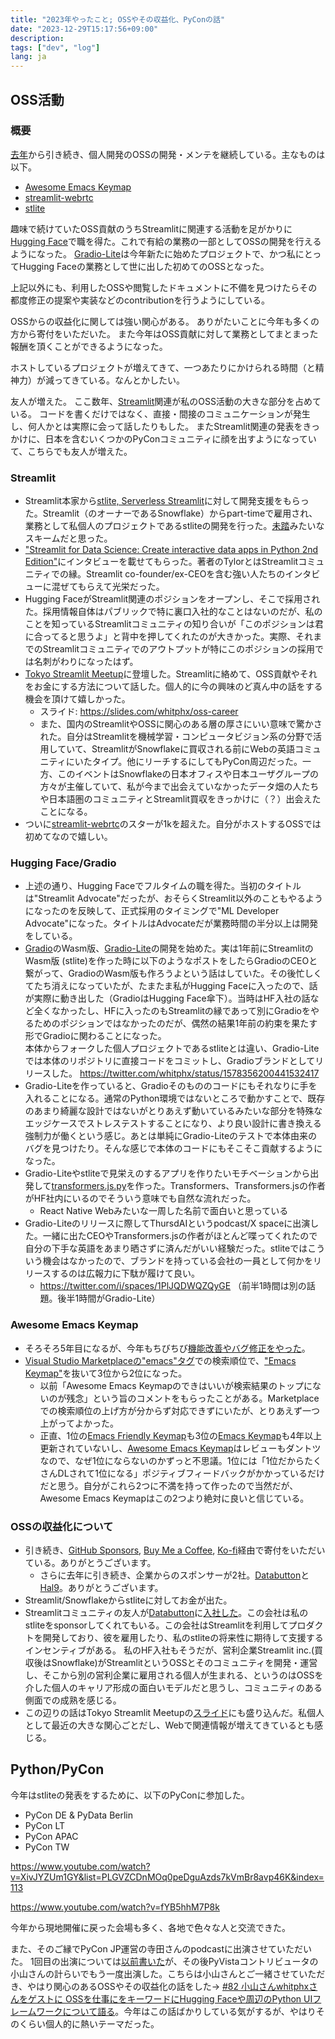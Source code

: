 ```yaml
---
title: "2023年やったこと; OSSやその収益化、PyConの話"
date: "2023-12-29T15:17:56+09:00"
description:
tags: ["dev", "log"]
lang: ja
---
```


## OSS活動

### 概要
[去年](../20221222-personal-review-2022/)から引き続き、個人開発のOSSの開発・メンテを継続している。主なものは以下。
* [Awesome Emacs Keymap](https://marketplace.visualstudio.com/items?itemName=tuttieee.emacs-mcx)
* [streamlit-webrtc](https://github.com/whitphx/streamlit-webrtc)
* [stlite](https://github.com/whitphx/stlite)

趣味で続けていたOSS貢献のうちStreamlitに関連する活動を足がかりに[Hugging Face](https://huggingface.co/)で職を得た。これで有給の業務の一部としてOSSの開発を行えるようになった。
[Gradio-Lite](https://huggingface.co/blog/gradio-lite)は今年新たに始めたプロジェクトで、かつ私にとってHugging Faceの業務として世に出した初めてのOSSとなった。

上記以外にも、利用したOSSや閲覧したドキュメントに不備を見つけたらその都度修正の提案や実装などのcontributionを行うようにしている。

OSSからの収益化に関しては強い関心がある。
ありがたいことに今年も多くの方から寄付をいただいた。
また今年はOSS貢献に対して業務としてまとまった報酬を頂くことができるようになった。

ホストしているプロジェクトが増えてきて、一つあたりにかけられる時間（と精神力）が減ってきている。なんとかしたい。
<!-- これは特に、特定のリポジトリを念頭に寄付をしていだたいている方に対して申し訳なさがある。 -->

友人が増えた。
ここ数年、[Streamlit](https://streamlit.io/)関連が私のOSS活動の大きな部分を占めている。
コードを書くだけではなく、直接・間接のコミュニケーションが発生し、何人かとは実際に会って話したりもした。
またStreamlit関連の発表をきっかけに、日本を含むいくつかのPyConコミュニティに顔を出すようになっていて、こちらでも友人が増えた。

### Streamlit
* Streamlit本家から[stlite, Serverless Streamlit](https://github.com/whitphx/stlite)に対して開発支援をもらった。Streamlit（のオーナーであるSnowflake）からpart-timeで雇用され、業務として私個人のプロジェクトであるstliteの開発を行った。[未踏](https://www.ipa.go.jp/jinzai/mitou/index.html)みたいなスキームだと思った。
* ["Streamlit for Data Science: Create interactive data apps in Python 2nd Edition"](https://amzn.asia/d/8kkylU5)にインタビューを載せてもらった。著者のTylorとはStreamlitコミュニティでの縁。Streamlit co-founder/ex-CEOを含む強い人たちのインタビューに混ぜてもらえて光栄だった。
* Hugging FaceがStreamlit関連のポジションをオープンし、そこで採用された。採用情報自体はパブリックで特に裏口入社的なことはないのだが、私のことを知っているStreamlitコミュニティの知り合いが「このポジションは君に合ってると思うよ」と背中を押してくれたのが大きかった。実際、それまでのStreamlitコミュニティでのアウトプットが特にこのポジションの採用では名刺がわりになったはず。
* [Tokyo Streamlit Meetup](https://info.streamlit.io/december-tokyo-meetup)に登壇した。Streamlitに絡めて、OSS貢献やそれをお金にする方法について話した。個人的に今の興味のど真ん中の話をする機会を頂けて嬉しかった。
    * スライド: https://slides.com/whitphx/oss-career
    * また、国内のStreamlitやOSSに関心のある層の厚さにいい意味で驚かされた。自分はStreamlitを機械学習・コンピュータビジョン系の分野で活用していて、StreamlitがSnowflakeに買収される前にWebの英語コミュニティにいたタイプ。他にリーチするにしてもPyCon周辺だった。一方、このイベントはSnowflakeの日本オフィスや日本ユーザグループの方々が主催していて、私が今まで出会えていなかったデータ畑の人たちや日本語圏のコミュニティとStreamlit買収をきっかけに（？）出会えたことになる。
* ついに[streamlit-webrtc](https://github.com/whitphx/streamlit-webrtc)のスターが1kを超えた。自分がホストするOSSでは初めてなので嬉しい。

### Hugging Face/Gradio
* 上述の通り、Hugging Faceでフルタイムの職を得た。当初のタイトルは"Streamlit Advocate"だったが、おそらくStreamlit以外のこともやるようになったのを反映して、正式採用のタイミングで"ML Developer Advocate"になった。タイトルはAdvocateだが業務時間の半分以上は開発をしている。
* [Gradio](https://github.com/gradio-app/gradio)のWasm版、[Gradio-Lite](https://huggingface.co/blog/gradio-lite)の開発を始めた。実は1年前にStreamlitのWasm版 (stlite)を作った時に以下のようなポストをしたらGradioのCEOと繋がって、GradioのWasm版も作ろうよという話はしていた。その後忙しくてたち消えになっていたが、たまたま私がHugging Faceに入ったので、話が実際に動き出した（GradioはHugging Face傘下）。当時はHF入社の話など全くなかったし、HFに入ったのもStreamlitの縁であって別にGradioをやるためのポジションではなかったのだが、偶然の結果1年前の約束を果たす形でGradioに関わることになった。\
  本体からフォークした個人プロジェクトであるstliteとは違い、Gradio-Liteでは本体のリポジトリに直接コードをコミットし、Gradioブランドとしてリリースした。
https://twitter.com/whitphx/status/1578356200441532417
* Gradio-Liteを作っていると、Gradioそのもののコードにもそれなりに手を入れることになる。通常のPython環境ではないところで動かすことで、既存のあまり綺麗な設計ではないがとりあえず動いているみたいな部分を特殊なエッジケースでストレステストすることになり、より良い設計に書き換える強制力が働くという感じ。あとは単純にGradio-Liteのテストで本体由来のバグを見つけたり。そんな感じで本体のコードにもそこそこ貢献するようになった。
* Gradio-Liteやstliteで見栄えのするアプリを作りたいモチベーションから出発して[transformers.js.py](https://github.com/whitphx/transformers.js.py)を作った。Transformers、Transformers.jsの作者がHF社内にいるのでそういう意味でも自然な流れだった。
    * React Native Webみたいな一周した名前で面白いと思っている
* Gradio-Liteのリリースに際してThursdAIというpodcast/X spaceに出演した。一緒に出たCEOやTransformers.jsの作者がほとんど喋ってくれたので自分の下手な英語をあまり晒さずに済んだがいい経験だった。stliteではこういう機会はなかったので、ブランドを持っている会社の一員として何かをリリースするのは広報力に下駄が履けて良い。
    * https://twitter.com/i/spaces/1PlJQDWQZQyGE （前半1時間は別の話題。後半1時間がGradio-Lite）

### Awesome Emacs Keymap
* そろそろ5年目になるが、今年もちびちび[機能改善やバグ修正をやった](https://github.com/whitphx/vscode-emacs-mcx/pulls?q=is%3Apr+author%3Awhitphx+is%3Aclosed+updated%3A%3E%3D2023-01-01)。
* [Visual Studio Marketplaceの"emacs"タグ](https://marketplace.visualstudio.com/search?term=tag:emacs&target=VSCode&category=All%20categories&sortBy=Relevance)での検索順位で、["Emacs Keymap"](https://marketplace.visualstudio.com/items?itemName=hiro-sun.vscode-emacs)を抜いて3位から2位になった。
    * 以前「Awesome Emacs Keymapのできはいいが検索結果のトップにないのが残念」という旨のコメントをもらったことがある。Marketplaceでの検索順位の上げ方が分からず対応できずにいたが、とりあえず一つ上がってよかった。
    * 正直、1位の[Emacs Friendly Keymap](https://marketplace.visualstudio.com/items?itemName=lfs.vscode-emacs-friendly)も3位の[Emacs Keymap](https://marketplace.visualstudio.com/items?itemName=hiro-sun.vscode-emacs)も4年以上更新されていないし、[Awesome Emacs Keymap](https://marketplace.visualstudio.com/items?itemName=tuttieee.emacs-mcx)はレビューもダントツなので、なぜ1位にならないのかずっと不思議。1位には「1位だからたくさんDLされて1位になる」ポジティブフィードバックがかかっているだけだと思う。自分がこれら2つに不満を持って作ったので当然だが、Awesome Emacs Keymapはこの2つより絶対に良いと信じている。

### OSSの収益化について

* 引き続き、[GitHub Sponsors](https://github.com/sponsors/whitphx), [Buy Me a Coffee](https://www.buymeacoffee.com/whitphx), [Ko-fi](https://ko-fi.com/D1D2ERWFG)経由で寄付をいただいている。ありがとうございます。
    * さらに去年に引き続き、企業からのスポンサーが2社。[Databutton](https://www.databutton.io/)と[Hal9](https://hal9.com/)。ありがとうございます。
* Streamlit/Snowflakeからstliteに対してお金が出た。
* Streamlitコミュニティの友人が[Databutton](https://www.databutton.io/)に[入社した](https://twitter.com/DatabuttonHQ/status/1699487845717622815)。この会社は私のstliteをsponsorしてくれてもいる。この会社はStreamlitを利用してプロダクトを開発しており、彼を雇用したり、私のstliteの将来性に期待して支援するインセンティブがある。
  私のHF入社もそうだが、営利企業Streamlit inc.(買収後はSnowflake)がStreamlitというOSSとそのコミュニティを開発・運営し、そこから別の営利企業に雇用される個人が生まれる、というのはOSSを介した個人のキャリア形成の面白いモデルだと思うし、コミュニティのある側面での成熟を感じる。
* この辺りの話はTokyo Streamlit Meetupの[スライド](https://slides.com/whitphx/oss-career)にも盛り込んだ。私個人として最近の大きな関心ごとだし、Webで関連情報が増えてきているとも感じる。

## Python/PyCon
今年はstliteの発表をするために、以下のPyConに参加した。

* PyCon DE & PyData Berlin
* PyCon LT
* PyCon APAC
* PyCon TW

https://www.youtube.com/watch?v=XivJYZUm1GY&list=PLGVZCDnMOq0peDguAzds7kVmBr8avp46K&index=113

https://www.youtube.com/watch?v=fYB5hhM7P8k

今年から現地開催に戻った会場も多く、各地で色々な人と交流できた。

また、そのご縁でPyCon JP運営の寺田さんのpodcastに出演させていただいた。
1回目の出演については[以前書いた](../20230627-my-first-podcast/)が、その後PyVistaコントリビュータの小山さんの計らいでもう一度出演した。こちらは小山さんとご一緒させていただき、やはり関心のあるOSSやその収益化の話をした→
[#82 小山さんwhitphxさんをゲストに OSSを仕事にをキーワードにHugging Faceや周辺のPython UIフレームワークについて語る](https://podcast.terapyon.net/episodes/0091.html)。今年はこの話ばかりしている気がするが、やはりそのくらい個人的に熱いテーマだった。

